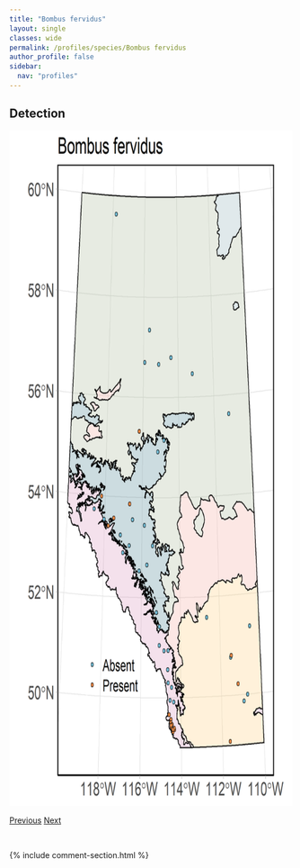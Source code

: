 ```yaml
---
title: "Bombus fervidus"
layout: single
classes: wide
permalink: /profiles/species/Bombus fervidus
author_profile: false
sidebar:
  nav: "profiles"
---
```


<h2>Detection</h2>

<a href="/assets/figures/species/Bombus fervidus/range-map.png">
<img src="/assets/figures/species/Bombus fervidus/range-map.png" height = "1200" width = "800">
</a>

<a href="/profiles/species/Bombus cryptarum" class="pagination--pager" title="PreviousName">Previous</a> <a href="/profiles/species/Bombus flavidus" class="pagination--pager" title="NextName">Next</a>

<p>&nbsp;</p>

{% include comment-section.html %}
